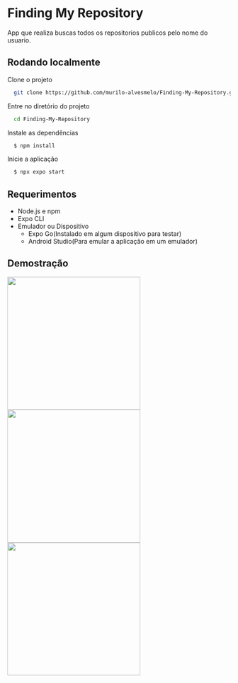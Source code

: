 
# Finding My Repository

App que realiza buscas todos os repositorios publicos pelo nome do usuario.

## Rodando localmente

Clone o projeto

```bash
  git clone https://github.com/murilo-alvesmelo/Finding-My-Repository.git
```

Entre no diretório do projeto

```bash
  cd Finding-My-Repository
```

Instale as dependências

```bash
  $ npm install
```

Inicie a aplicação

```bash
  $ npx expo start
```

## Requerimentos

- Node.js e npm
- Expo CLI
- Emulador ou Dispositivo
    - Expo Go(Instalado em algum dispositivo para testar)
    - Android Studio(Para emular a aplicação em um emulador)

## Demostração

<img src="https://github.com/murilo-alvesmelo/imagens/assets/83835393/28fc1a15-fc75-42a7-b2b6-c2358865556d" width="300px"/>

<img src="https://github.com/murilo-alvesmelo/imagens/assets/83835393/d46f1f84-08d9-4164-a2cb-508dcad56049" width="300px"/>

<img src="https://github.com/murilo-alvesmelo/imagens/assets/83835393/71dc9a57-af5a-4e09-9e50-990bb0bd7338" width="300px"/>








